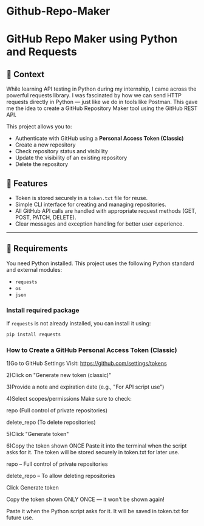 # Github-Repo-Maker
# GitHub Repo Maker using Python and Requests

## 📘 Context

While learning API testing in Python during my internship, I came across the powerful requests library. I was fascinated by how we can send HTTP requests directly in Python — just like we do in tools like Postman. This gave me the idea to create a GitHub Repository Maker tool using the GitHub REST API.

This project allows you to:
- Authenticate with GitHub using a **Personal Access Token (Classic)**
- Create a new repository
- Check repository status and visibility
- Update the visibility of an existing repository
- Delete the repository

## 🚀 Features

- Token is stored securely in a `token.txt` file for reuse.
- Simple CLI interface for creating and managing repositories.
- All GitHub API calls are handled with appropriate request methods (GET, POST, PATCH, DELETE).
- Clear messages and exception handling for better user experience.

---

## 🔧 Requirements

You need Python installed. This project uses the following Python standard and external modules:

- `requests`
- `os`
- `json`

### Install required package

If `requests` is not already installed, you can install it using:

```bash
pip install requests
```

 ### How to Create a GitHub Personal Access Token (Classic)

1)Go to GitHub Settings
Visit: https://github.com/settings/tokens

2)Click on "Generate new token (classic)"

3)Provide a note and expiration date (e.g., "For API script use")

4)Select scopes/permissions
Make sure to check:

repo (Full control of private repositories)

delete_repo (To delete repositories)

5)Click "Generate token"

6)Copy the token shown ONCE
Paste it into the terminal when the script asks for it. The token will be stored securely in token.txt for later use.



repo – Full control of private repositories

delete_repo – To allow deleting repositories

Click Generate token

Copy the token shown ONLY ONCE — it won't be shown again!

Paste it when the Python script asks for it. It will be saved in token.txt for future use.
